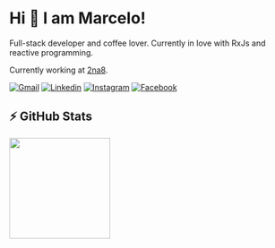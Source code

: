 
# Hi 👋 I am Marcelo! 

Full-stack developer and coffee lover. Currently in love with RxJs and reactive programming.

Currently working at [2na8](https://2na8.com).

[![Gmail](https://img.shields.io/badge/gava@2na8.com-D14836?style=for-the-badge&logo=gmail&logoColor=white)](mailto:gav@2na8.com)
[![Linkedin](https://img.shields.io/badge/marcelo--gava-0A66C2?style=for-the-badge&logo=linkedin&logoColor=white)](https://www.linkedin.com/in/marcelo-gava/)
[![Instagram](https://img.shields.io/badge/omarcelogava-E4405F?style=for-the-badge&logo=instagram&logoColor=white)](https://www.instagram.com/omarcelogava/)
[![Facebook](https://img.shields.io/badge/Facebook-1877F2?style=for-the-badge&logo=facebook&logoColor=white)](https://www.facebook.com/marcelo.a.gava/)


<!--
## 🚀 💻 Technologies & Tools

![Angular](https://img.shields.io/badge/Angular-DD0031?style=for-the-badge&logo=angular&logoColor=white)
![TypeScript](https://img.shields.io/badge/TypeScript-007ACC?style=for-the-badge&logo=typescript&logoColor=white)
![Nodejs](https://img.shields.io/badge/Node.js-43853D?style=for-the-badge&logo=node.js&logoColor=white)
![JavaScript](https://img.shields.io/badge/JavaScript-323330?style=for-the-badge&logo=javascript&logoColor=F7DF1E)
![Ionic](https://img.shields.io/badge/Ionic-3880FF?style=for-the-badge&logo=ionic&logoColor=white)
![Html](https://img.shields.io/badge/HTML5-E34F26?style=for-the-badge&logo=html5&logoColor=white)
![Css](https://img.shields.io/badge/CSS3-1572B6?style=for-the-badge&logo=css3&logoColor=white)
![Bootstrap](https://img.shields.io/badge/Bootstrap-563D7C?style=for-the-badge&logo=bootstrap&logoColor=white)
-->

## ⚡ GitHub Stats

<div>
  <a href="https://github.com/marcelogava">
  <img height="180em" src="https://github-readme-stats.vercel.app/api/top-langs/?username=marcelogava&layout=compact&langs_count=7&theme=dracula"/>
<!--   <img height="180em" src="https://github-readme-stats.vercel.app/api?username=marcelogava&show_icons=true&theme=dracula&include_all_commits=true&count_private=true"/> -->
</div>
